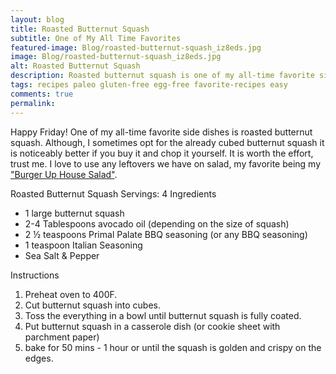 ```yaml
---
layout: blog
title: Roasted Butternut Squash
subtitle: One of My All Time Favorites
featured-image: Blog/roasted-butternut-squash_iz8eds.jpg
image: Blog/roasted-butternut-squash_iz8eds.jpg
alt: Roasted Butternut Squash
description: Roasted butternut squash is one of my all-time favorite side dishes. Although, I sometimes opt for the already cubed butternut squash it is noticeably better if you buy it and chop it yourself. It’s worth the effort, trust me. I love to use any leftovers we have on salad, my favorite being my “Burger Up” house salad.
tags: recipes paleo gluten-free egg-free favorite-recipes easy
comments: true
permalink:
---
```

Happy Friday! One of my all-time favorite side dishes is roasted butternut squash. Although, I sometimes opt for the already cubed butternut squash it is noticeably better if you buy it and chop it yourself. It is worth the effort, trust me. I love to use any leftovers we have on salad, my favorite being my ["Burger Up House Salad"](/2020/03/06/Burger-Up-Salad/).

Roasted Butternut Squash
Servings: 4
Ingredients
* 1 large butternut squash
* 2-4 Tablespoons avocado oil (depending on the size of squash)
* 2 ½ teaspoons Primal Palate BBQ seasoning (or any BBQ seasoning)
* 1 teaspoon Italian Seasoning
* Sea Salt & Pepper

Instructions
1. Preheat oven to 400F.
2. Cut butternut squash into cubes.
3. Toss the everything in a bowl until butternut squash is fully coated.
4. Put butternut squash in a casserole dish (or cookie sheet with parchment paper)
5. bake for 50 mins - 1 hour or until the squash is golden and crispy on the edges.
